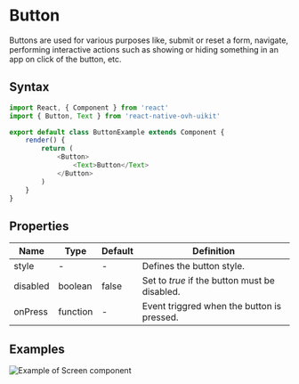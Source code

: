 # Button

Buttons are used for various purposes like, submit or reset a form, navigate, performing interactive actions such as showing or hiding something in an app on click of the button, etc.

## Syntax

```javascript
import React, { Component } from 'react'
import { Button, Text } from 'react-native-ovh-uikit'

export default class ButtonExample extends Component {
    render() {
        return (
            <Button>
                <Text>Button</Text>
            </Button>
        )
    }
}
```

## Properties

| Name | Type | Default | Definition |
| - | - | - | - |
| style | - | - | Defines the button style. |
| disabled | boolean | false | Set to *true* if the button must be disabled. |
| onPress | function | - | Event triggred when the button is pressed. |

## Examples

![Example of Screen component](https://raw.githubusercontent.com/cygy/ovh-ui-kit-documentation/react-native/src/assets/components/example.png)